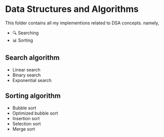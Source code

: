 # Data Structures and Algorithms 
  This folder contains all my implementions related to DSA concepts. namely,
  * :mag: Searching 
  * :bar_chart: Sorting 
  
## Search algorithm
  * Linear search
  * Binary search
  * Exponential search
  
## Sorting algorithm
  * Bubble sort
  * Optimized bubble sort
  * Insertion sort
  * Selection sort
  * Merge sort
